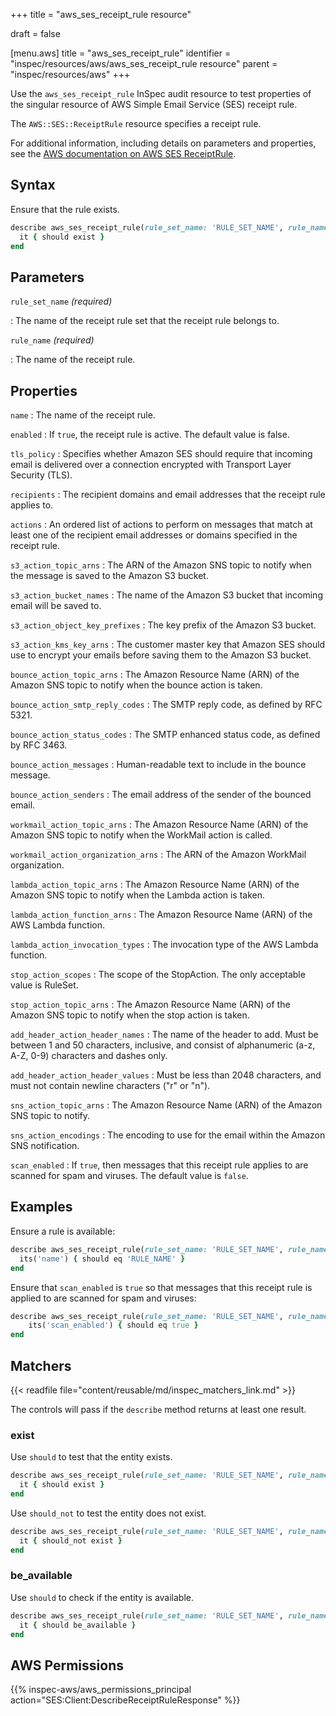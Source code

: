+++
title = "aws_ses_receipt_rule resource"

draft = false


[menu.aws]
title = "aws_ses_receipt_rule"
identifier = "inspec/resources/aws/aws_ses_receipt_rule resource"
parent = "inspec/resources/aws"
+++

Use the `aws_ses_receipt_rule` InSpec audit resource to test properties of the singular resource of AWS Simple Email Service (SES) receipt rule.

The `AWS::SES::ReceiptRule` resource specifies a receipt rule.

For additional information, including details on parameters and properties, see the [AWS documentation on AWS SES ReceiptRule](https://docs.aws.amazon.com/AWSCloudFormation/latest/UserGuide/aws-resource-ses-receiptrule.html).

## Syntax

Ensure that the rule exists.

```ruby
describe aws_ses_receipt_rule(rule_set_name: 'RULE_SET_NAME', rule_name: 'RULE_NAME') do
  it { should exist }
end
```

## Parameters

`rule_set_name` _(required)_

: The name of the receipt rule set that the receipt rule belongs to.

`rule_name` _(required)_

: The name of the receipt rule.

## Properties

`name`
: The name of the receipt rule.

`enabled`
: If `true`, the receipt rule is active. The default value is false.

`tls_policy`
: Specifies whether Amazon SES should require that incoming email is delivered over a connection encrypted with Transport Layer Security (TLS).

`recipients`
: The recipient domains and email addresses that the receipt rule applies to.

`actions`
: An ordered list of actions to perform on messages that match at least one of the recipient email addresses or domains specified in the receipt rule.

`s3_action_topic_arns`
: The ARN of the Amazon SNS topic to notify when the message is saved to the Amazon S3 bucket.

`s3_action_bucket_names`
: The name of the Amazon S3 bucket that incoming email will be saved to.

`s3_action_object_key_prefixes`
: The key prefix of the Amazon S3 bucket.

`s3_action_kms_key_arns`
: The customer master key that Amazon SES should use to encrypt your emails before saving them to the Amazon S3 bucket.

`bounce_action_topic_arns`
: The Amazon Resource Name (ARN) of the Amazon SNS topic to notify when the bounce action is taken.

`bounce_action_smtp_reply_codes`
: The SMTP reply code, as defined by RFC 5321.

`bounce_action_status_codes`
: The SMTP enhanced status code, as defined by RFC 3463.

`bounce_action_messages`
: Human-readable text to include in the bounce message.

`bounce_action_senders`
: The email address of the sender of the bounced email.

`workmail_action_topic_arns`
: The Amazon Resource Name (ARN) of the Amazon SNS topic to notify when the WorkMail action is called.

`workmail_action_organization_arns`
: The ARN of the Amazon WorkMail organization.

`lambda_action_topic_arns`
: The Amazon Resource Name (ARN) of the Amazon SNS topic to notify when the Lambda action is taken.

`lambda_action_function_arns`
: The Amazon Resource Name (ARN) of the AWS Lambda function.

`lambda_action_invocation_types`
: The invocation type of the AWS Lambda function.

`stop_action_scopes`
: The scope of the StopAction. The only acceptable value is RuleSet.

`stop_action_topic_arns`
: The Amazon Resource Name (ARN) of the Amazon SNS topic to notify when the stop action is taken.

`add_header_action_header_names`
: The name of the header to add. Must be between 1 and 50 characters, inclusive, and consist of alphanumeric (a-z, A-Z, 0-9) characters and dashes only.

`add_header_action_header_values`
: Must be less than 2048 characters, and must not contain newline characters ("r" or "n").

`sns_action_topic_arns`
: The Amazon Resource Name (ARN) of the Amazon SNS topic to notify.

`sns_action_encodings`
: The encoding to use for the email within the Amazon SNS notification.

`scan_enabled`
: If `true`, then messages that this receipt rule applies to are scanned for spam and viruses. The default value is `false`.

## Examples

Ensure a rule is available:

```ruby
describe aws_ses_receipt_rule(rule_set_name: 'RULE_SET_NAME', rule_name: 'RULE_NAME') do
  its('name') { should eq 'RULE_NAME' }
end
```

Ensure that `scan_enabled` is `true` so that messages that this receipt rule is applied to are scanned for spam and viruses:

```ruby
describe aws_ses_receipt_rule(rule_set_name: 'RULE_SET_NAME', rule_name: 'RULE_NAME') do
    its('scan_enabled') { should eq true }
end
```

## Matchers

{{< readfile file="content/reusable/md/inspec_matchers_link.md" >}}

The controls will pass if the `describe` method returns at least one result.

### exist

Use `should` to test that the entity exists.

```ruby
describe aws_ses_receipt_rule(rule_set_name: 'RULE_SET_NAME', rule_name: 'RULE_NAME') do
  it { should exist }
end
```

Use `should_not` to test the entity does not exist.

```ruby
describe aws_ses_receipt_rule(rule_set_name: 'RULE_SET_NAME', rule_name: 'RULE_NAME') do
  it { should_not exist }
end
```

### be_available

Use `should` to check if the entity is available.

```ruby
describe aws_ses_receipt_rule(rule_set_name: 'RULE_SET_NAME', rule_name: 'RULE_NAME') do
  it { should be_available }
end
```

## AWS Permissions

{{% inspec-aws/aws_permissions_principal action="SES:Client:DescribeReceiptRuleResponse" %}}
